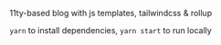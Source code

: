 11ty-based blog with js templates, tailwindcss & rollup

`yarn` to install dependencies, `yarn start` to run locally
